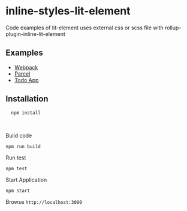 # inline-styles-lit-element
Code examples of lit-element uses external css or scss file with rollup-plugin-inline-lit-element

## Examples
* [ Webpack ](https://github.com/aelbore/inline-styles-lit-element/tree/webpack)
* [ Parcel ](https://github.com/aelbore/inline-styles-lit-element/tree/parcel)
* [ Todo App ](https://github.com/aelbore/inline-styles-lit-element/tree/todo-lit-element)


Installation
------------
  ```
    npm install
  ```
<br />

Build code
  ```
  npm run build
  ```
Run test
  ```
  npm test
  ```
Start Application
  ```
  npm start
  ```
Browse `http://localhost:3000`
